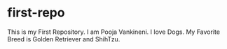 # first-repo
This is my First Repository.
I am Pooja Vankineni. I love Dogs.
My Favorite Breed is Golden Retriever and ShihTzu.
